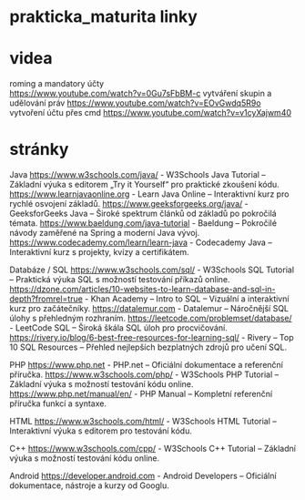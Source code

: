 # prakticka_maturita linky

# videa
roming a mandatory účty  
  https://www.youtube.com/watch?v=0Gu7sFbBM-c
vytváření skupin a udělování práv 
  https://www.youtube.com/watch?v=EOvGwdq5R9o
vytvoření účtu přes cmd
  https://www.youtube.com/watch?v=v1cyXajwm40

# stránky
   Java
      https://www.w3schools.com/java/ - W3Schools Java Tutorial – Základní výuka s editorem „Try it Yourself“ pro praktické zkoušení kódu.
      https://www.learnjavaonline.org - Learn Java Online – Interaktivní kurz pro rychlé osvojení základů.
      https://www.geeksforgeeks.org/java/ - GeeksforGeeks Java – Široké spektrum článků od základů po pokročilá témata.
      https://www.baeldung.com/java-tutorial - Baeldung – Pokročilé návody zaměřené na Spring a moderní Java vývoj.
      https://www.codecademy.com/learn/learn-java - Codecademy Java – Interaktivní kurz s projekty, kvízy a certifikátem.​
      
  Databáze / SQL
      https://www.w3schools.com/sql/ - W3Schools SQL Tutorial – Praktická výuka SQL s možností testování příkazů online.
      https://dzone.com/articles/10-websites-to-learn-database-and-sql-in-depth?fromrel=true - Khan Academy – Intro to SQL – Vizuální a interaktivní kurz pro začátečníky.
      https://datalemur.com - Datalemur – Náročnější SQL úlohy s přehledným rozhraním.
      https://leetcode.com/problemset/database/ - LeetCode SQL – Široká škála SQL úloh pro procvičování.
      https://rivery.io/blog/6-best-free-resources-for-learning-sql/ - Rivery – Top 10 SQL Resources – Přehled nejlepších bezplatných zdrojů pro učení SQL.


  PHP
      https://www.php.net - PHP.net – Oficiální dokumentace a referenční příručka.
      https://www.w3schools.com/php/ - W3Schools PHP Tutorial – Základní výuka s možností testování kódu online.
      https://www.php.net/manual/en/ - PHP Manual – Kompletní referenční příručka funkcí a syntaxe.

  HTML
      https://www.w3schools.com/html/ - W3Schools HTML Tutorial – Interaktivní výuka s editorem pro testování kódu.
  
  C++
      https://www.w3schools.com/cpp/ - W3Schools C++ Tutorial – Základní výuka s možností testování kódu online.

  Android
      https://developer.android.com - Android Developers – Oficiální dokumentace, nástroje a kurzy od Googlu.
      
